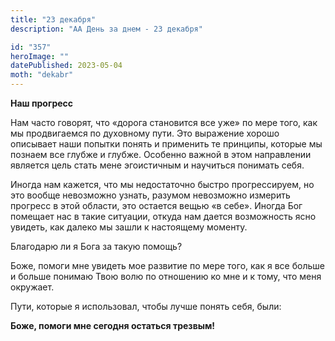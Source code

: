 ```yaml
---
title: "23 декабря"
description: "АА День за днем - 23 декабря"

id: "357"
heroImage: ""
datePublished: 2023-05-04
moth: "dekabr"
---
```


**Наш прогресс**

Нам часто говорят, что «дорога становится все уже» по мере того, как мы
продвигаемся по духовному пути. Это выражение хорошо описывает наши попытки
понять и применить те принципы, которые мы познаем все глубже и глубже.
Особенно важной в этом направлении является цель стать мене эгоистичным и
научиться понимать себя.

Иногда нам кажется, что мы недостаточно быстро прогрессируем, но это вообще
невозможно узнать, разумом невозможно измерить прогресс в этой области, это
остается вещью «в себе». Иногда Бог помещает нас в такие ситуации, откуда нам
дается возможность ясно увидеть, как далеко мы зашли к настоящему моменту.

Благодарю ли я Бога за такую помощь?

Боже, помоги мне увидеть мое развитие по мере того, как я все больше и больше
понимаю Твою волю по отношению ко мне и к тому, что меня окружает.

Пути, которые я использовал, чтобы лучше понять себя, были:

**Боже, помоги мне сегодня остаться трезвым!**
